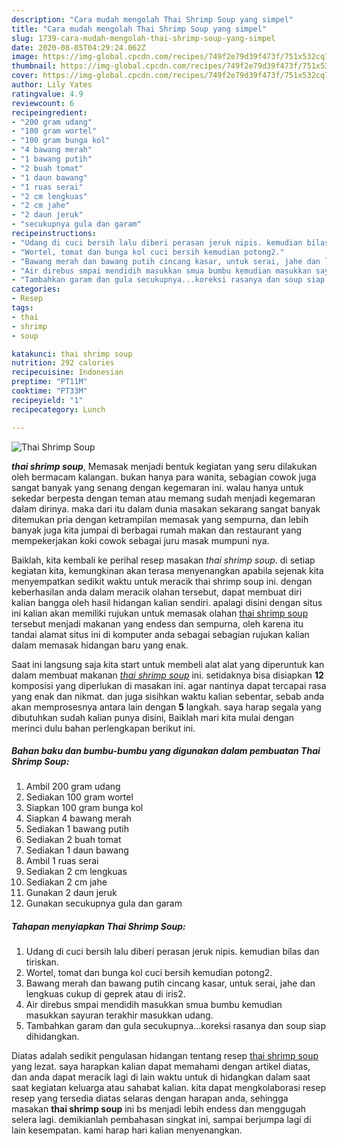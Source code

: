 ```yaml
---
description: "Cara mudah mengolah Thai Shrimp Soup yang simpel"
title: "Cara mudah mengolah Thai Shrimp Soup yang simpel"
slug: 1739-cara-mudah-mengolah-thai-shrimp-soup-yang-simpel
date: 2020-08-05T04:29:24.062Z
image: https://img-global.cpcdn.com/recipes/749f2e79d39f473f/751x532cq70/thai-shrimp-soup-foto-resep-utama.jpg
thumbnail: https://img-global.cpcdn.com/recipes/749f2e79d39f473f/751x532cq70/thai-shrimp-soup-foto-resep-utama.jpg
cover: https://img-global.cpcdn.com/recipes/749f2e79d39f473f/751x532cq70/thai-shrimp-soup-foto-resep-utama.jpg
author: Lily Yates
ratingvalue: 4.9
reviewcount: 6
recipeingredient:
- "200 gram udang"
- "100 gram wortel"
- "100 gram bunga kol"
- "4 bawang merah"
- "1 bawang putih"
- "2 buah tomat"
- "1 daun bawang"
- "1 ruas serai"
- "2 cm lengkuas"
- "2 cm jahe"
- "2 daun jeruk"
- "secukupnya gula dan garam"
recipeinstructions:
- "Udang di cuci bersih lalu diberi perasan jeruk nipis. kemudian bilas dan tiriskan."
- "Wortel, tomat dan bunga kol cuci bersih kemudian potong2."
- "Bawang merah dan bawang putih cincang kasar, untuk serai, jahe dan lengkuas cukup di geprek atau di iris2."
- "Air direbus smpai mendidih masukkan smua bumbu kemudian masukkan sayuran terakhir masukkan udang."
- "Tambahkan garam dan gula secukupnya...koreksi rasanya dan soup siap dihidangkan."
categories:
- Resep
tags:
- thai
- shrimp
- soup

katakunci: thai shrimp soup 
nutrition: 292 calories
recipecuisine: Indonesian
preptime: "PT11M"
cooktime: "PT33M"
recipeyield: "1"
recipecategory: Lunch

---
```



![Thai Shrimp Soup](https://img-global.cpcdn.com/recipes/749f2e79d39f473f/751x532cq70/thai-shrimp-soup-foto-resep-utama.jpg)

<b><i>thai shrimp soup</i></b>, Memasak menjadi bentuk kegiatan yang seru dilakukan oleh bermacam kalangan. bukan hanya para wanita, sebagian cowok juga sangat banyak yang senang dengan kegemaran ini. walau hanya untuk sekedar berpesta dengan teman atau memang sudah menjadi kegemaran dalam dirinya. maka dari itu dalam dunia masakan sekarang sangat banyak ditemukan pria dengan ketrampilan memasak yang sempurna, dan lebih banyak juga kita jumpai di berbagai rumah makan dan restaurant yang mempekerjakan koki cowok sebagai juru masak mumpuni nya.



Baiklah, kita kembali ke perihal resep masakan <i>thai shrimp soup</i>. di setiap kegiatan kita, kemungkinan akan terasa menyenangkan apabila sejenak kita menyempatkan sedikit waktu untuk meracik thai shrimp soup ini. dengan keberhasilan anda dalam meracik olahan tersebut, dapat membuat diri kalian bangga oleh hasil hidangan kalian sendiri. apalagi disini dengan situs ini kalian akan memiliki rujukan untuk memasak olahan <u>thai shrimp soup</u> tersebut menjadi makanan yang endess dan sempurna, oleh karena itu tandai alamat situs ini di komputer anda sebagai sebagian rujukan kalian dalam memasak hidangan baru yang enak.


Saat ini langsung saja kita start untuk membeli alat alat yang diperuntuk kan dalam membuat makanan <u><i>thai shrimp soup</i></u> ini. setidaknya bisa disiapkan <b>12</b> komposisi yang diperlukan di masakan ini. agar nantinya dapat tercapai rasa yang enak dan nikmat. dan juga sisihkan waktu kalian sebentar, sebab anda akan memprosesnya antara lain dengan <b>5</b> langkah. saya harap segala yang dibutuhkan sudah kalian punya disini, Baiklah mari kita mulai dengan merinci dulu bahan perlengkapan berikut ini.

<!--inarticleads1-->

##### Bahan baku dan bumbu-bumbu yang digunakan dalam pembuatan Thai Shrimp Soup:

1. Ambil 200 gram udang
1. Sediakan 100 gram wortel
1. Siapkan 100 gram bunga kol
1. Siapkan 4 bawang merah
1. Sediakan 1 bawang putih
1. Sediakan 2 buah tomat
1. Sediakan 1 daun bawang
1. Ambil 1 ruas serai
1. Sediakan 2 cm lengkuas
1. Sediakan 2 cm jahe
1. Gunakan 2 daun jeruk
1. Gunakan secukupnya gula dan garam




<!--inarticleads2-->

##### Tahapan menyiapkan Thai Shrimp Soup:

1. Udang di cuci bersih lalu diberi perasan jeruk nipis. kemudian bilas dan tiriskan.
1. Wortel, tomat dan bunga kol cuci bersih kemudian potong2.
1. Bawang merah dan bawang putih cincang kasar, untuk serai, jahe dan lengkuas cukup di geprek atau di iris2.
1. Air direbus smpai mendidih masukkan smua bumbu kemudian masukkan sayuran terakhir masukkan udang.
1. Tambahkan garam dan gula secukupnya...koreksi rasanya dan soup siap dihidangkan.




Diatas adalah sedikit pengulasan hidangan tentang resep <u>thai shrimp soup</u> yang lezat. saya harapkan kalian dapat memahami dengan artikel diatas, dan anda dapat meracik lagi di lain waktu untuk di hidangkan dalam saat saat kegiatan keluarga atau sahabat kalian. kita dapat mengkolaborasi resep resep yang tersedia diatas selaras dengan harapan anda, sehingga masakan <b>thai shrimp soup</b> ini bs menjadi lebih endess dan menggugah selera lagi. demikianlah pembahasan singkat ini, sampai berjumpa lagi di lain kesempatan. kami harap hari kalian menyenangkan.
